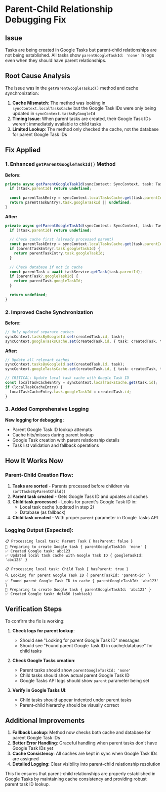 # Parent-Child Relationship Debugging Fix

## Issue
Tasks are being created in Google Tasks but parent-child relationships are not being established. All tasks show `parentGoogleTaskId: 'none'` in logs even when they should have parent relationships.

## Root Cause Analysis
The issue was in the `getParentGoogleTaskId()` method and cache synchronization:

1. **Cache Mismatch**: The method was looking in `syncContext.localTasksCache` but the Google Task IDs were only being updated in `syncContext.tasksByGoogleId`
2. **Timing Issue**: When parent tasks are created, their Google Task IDs weren't immediately available to child tasks
3. **Limited Lookup**: The method only checked the cache, not the database for parent Google Task IDs

## Fix Applied

### 1. Enhanced `getParentGoogleTaskId()` Method

**Before:**
```typescript
private async getParentGoogleTaskId(syncContext: SyncContext, task: Task): Promise<string | undefined> {
  if (!task.parentId) return undefined;
  
  const parentTaskEntry = syncContext.localTasksCache.get(task.parentId);
  return parentTaskEntry?.task.googleTaskId || undefined;
}
```

**After:**
```typescript
private async getParentGoogleTaskId(syncContext: SyncContext, task: Task): Promise<string | undefined> {
  if (!task.parentId) return undefined;
  
  // Check cache first (already processed parent)
  const parentTaskEntry = syncContext.localTasksCache.get(task.parentId);
  if (parentTaskEntry?.task.googleTaskId) {
    return parentTaskEntry.task.googleTaskId;
  }
  
  // Check database if not in cache
  const parentTask = await taskService.getTask(task.parentId);
  if (parentTask?.googleTaskId) {
    return parentTask.googleTaskId;
  }
  
  return undefined;
}
```

### 2. Improved Cache Synchronization

**Before:**
```typescript
// Only updated separate caches
syncContext.tasksByGoogleId.set(createdTask.id, task);
syncContext.googleTasksCache.set(createdTask.id, { task: createdTask, taskListId });
```

**After:**
```typescript
// Update all relevant caches
syncContext.tasksByGoogleId.set(createdTask.id, task);
syncContext.googleTasksCache.set(createdTask.id, { task: createdTask, taskListId });

// CRITICAL: Update local task cache with Google Task ID
const localTaskCacheEntry = syncContext.localTasksCache.get(task.id);
if (localTaskCacheEntry) {
  localTaskCacheEntry.task.googleTaskId = createdTask.id;
}
```

### 3. Added Comprehensive Logging

**New logging for debugging:**
- Parent Google Task ID lookup attempts
- Cache hits/misses during parent lookup
- Google Task creation with parent relationship details
- Task list validation and fallback operations

## How It Works Now

### Parent-Child Creation Flow:
1. **Tasks are sorted** - Parents processed before children via `sortTasksByParentChild()`
2. **Parent task created** - Gets Google Task ID and updates all caches
3. **Child task processed** - Looks for parent's Google Task ID in:
   - Local task cache (updated in step 2)
   - Database (as fallback)
4. **Child task created** - With proper `parent` parameter in Google Tasks API

### Logging Output (Expected):
```
📋 Processing local task: Parent Task { hasParent: false }
🔧 Preparing to create Google task { parentGoogleTaskId: 'none' }
✅ Created Google task: abc123
✅ Updated local task cache with Google Task ID { googleTaskId: 'abc123' }

📋 Processing local task: Child Task { hasParent: true }
🔍 Looking for parent Google Task ID { parentTaskId: 'parent-id' }
✅ Found parent Google Task ID in cache { parentGoogleTaskId: 'abc123' }
🔧 Preparing to create Google task { parentGoogleTaskId: 'abc123' }
✅ Created Google task: def456 (subtask)
```

## Verification Steps

To confirm the fix is working:

1. **Check logs for parent lookup**:
   - Should see "Looking for parent Google Task ID" messages
   - Should see "Found parent Google Task ID in cache/database" for child tasks

2. **Check Google Tasks creation**:
   - Parent tasks should show `parentGoogleTaskId: 'none'`
   - Child tasks should show actual parent Google Task ID
   - Google Tasks API logs should show `parent` parameter being set

3. **Verify in Google Tasks UI**:
   - Child tasks should appear indented under parent tasks
   - Parent-child hierarchy should be visually correct

## Additional Improvements

1. **Fallback Lookup**: Method now checks both cache and database for parent Google Task IDs
2. **Better Error Handling**: Graceful handling when parent tasks don't have Google Task IDs yet
3. **Cache Consistency**: All caches are kept in sync when Google Task IDs are assigned
4. **Detailed Logging**: Clear visibility into parent-child relationship resolution

This fix ensures that parent-child relationships are properly established in Google Tasks by maintaining cache consistency and providing robust parent task ID lookup.
